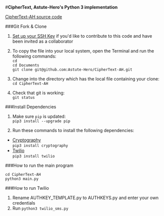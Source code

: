 #**CipherText, Astute-Hero's Python 3 implementation**


[CipherText-AH source code](https://github.com/Astute-Hero/CipherText-AH) 


###Git Fork & Clone
1. [Set up your SSH Key](https://help.github.com/articles/connecting-to-github-with-ssh/) if you'd like to contribute to this code and have been invited as a collaborator   
 
2. To copy the file into your local system, open the Terminal and run the following commands:  
```cd```  
```cd Documents```  
```git clone git@github.com:Astute-Hero/CipherText-AH.git```
   
3. Change into the directory which has the local file containing your clone:  
```cd CipherText-AH```

4. Check that git is working:  
```git status```


###Install Dependencies 
1. Make sure ```pip``` is updated:  
```pip3 install --upgrade pip```

2. Run these commands to install the following dependencies:  
* [Cryptography](https://cryptography.io/en/latest/)   
```pip3 install cryptography```  
* [Twilio](https://www.twilio.com/docs/libraries/python)  
```pip3 install twilio```  


###How to run the main program 

```cd CipherText-AH```  
```python3 main.py```


###How to run Twilio
1. Rename AUTHKEY_TEMPLATE.py to AUTHKEYS.py and enter your own credentials
2. Run ```python3 twilio_sms.py```
